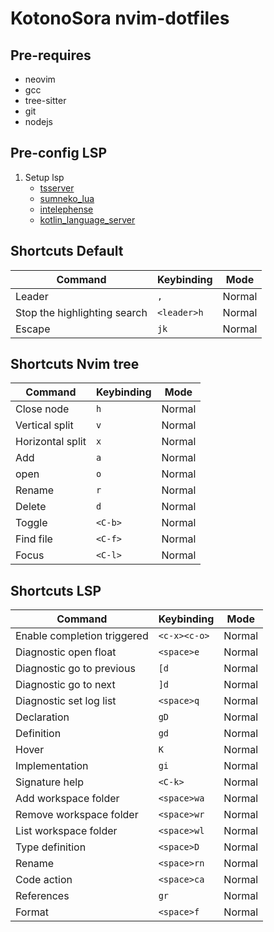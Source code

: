 # KotonoSora nvim-dotfiles

## Pre-requires

- neovim
- gcc
- tree-sitter
- git
- nodejs

## Pre-config LSP

1. Setup lsp
   - [tsserver](https://github.com/neovim/nvim-lspconfig/blob/master/doc/server_configurations.md#tsserver)
   - [sumneko_lua](https://github.com/neovim/nvim-lspconfig/blob/master/doc/server_configurations.md#sumneko_lua)
   - [intelephense](https://github.com/neovim/nvim-lspconfig/blob/master/doc/server_configurations.md#intelephense)
   - [kotlin_language_server](https://github.com/neovim/nvim-lspconfig/blob/master/doc/server_configurations.md#kotlin_language_server)

## Shortcuts Default

| Command                      | Keybinding  | Mode   |
| ---------------------------- | ----------- | ------ |
| Leader                       | `,`         | Normal |
| Stop the highlighting search | `<leader>h` | Normal |
| Escape                       | `jk`        | Normal |

## Shortcuts Nvim tree

| Command          | Keybinding | Mode   |
| ---------------- | ---------- | ------ |
| Close node       | `h`        | Normal |
| Vertical split   | `v`        | Normal |
| Horizontal split | `x`        | Normal |
| Add              | `a`        | Normal |
| open             | `o`        | Normal |
| Rename           | `r`        | Normal |
| Delete           | `d`        | Normal |
| Toggle           | `<C-b>`    | Normal |
| Find file        | `<C-f>`    | Normal |
| Focus            | `<C-l>`    | Normal |

## Shortcuts LSP

| Command                     | Keybinding   | Mode   |
| --------------------------- | ------------ | ------ |
| Enable completion triggered | `<c-x><c-o>` | Normal |
| Diagnostic open float       | `<space>e`   | Normal |
| Diagnostic go to previous   | `[d`         | Normal |
| Diagnostic go to next       | `]d`         | Normal |
| Diagnostic set log list     | `<space>q`   | Normal |
| Declaration                 | `gD`         | Normal |
| Definition                  | `gd`         | Normal |
| Hover                       | `K`          | Normal |
| Implementation              | `gi`         | Normal |
| Signature help              | `<C-k>`      | Normal |
| Add workspace folder        | `<space>wa`  | Normal |
| Remove workspace folder     | `<space>wr`  | Normal |
| List workspace folder       | `<space>wl`  | Normal |
| Type definition             | `<space>D`   | Normal |
| Rename                      | `<space>rn`  | Normal |
| Code action                 | `<space>ca`  | Normal |
| References                  | `gr`         | Normal |
| Format                      | `<space>f`   | Normal |
